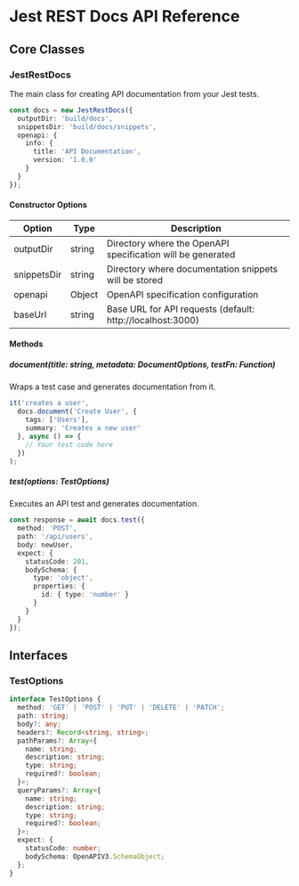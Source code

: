 # Jest REST Docs API Reference

## Core Classes

### JestRestDocs

The main class for creating API documentation from your Jest tests.

```typescript
const docs = new JestRestDocs({
  outputDir: 'build/docs',
  snippetsDir: 'build/docs/snippets',
  openapi: {
    info: {
      title: 'API Documentation',
      version: '1.0.0'
    }
  }
});
```

#### Constructor Options

| Option | Type | Description |
|--------|------|-------------|
| outputDir | string | Directory where the OpenAPI specification will be generated |
| snippetsDir | string | Directory where documentation snippets will be stored |
| openapi | Object | OpenAPI specification configuration |
| baseUrl | string | Base URL for API requests (default: http://localhost:3000) |

#### Methods

##### document(title: string, metadata: DocumentOptions, testFn: Function)

Wraps a test case and generates documentation from it.

```typescript
it('creates a user', 
  docs.document('Create User', {
    tags: ['Users'],
    summary: 'Creates a new user'
  }, async () => {
    // Your test code here
  })
);
```

##### test(options: TestOptions)

Executes an API test and generates documentation.

```typescript
const response = await docs.test({
  method: 'POST',
  path: '/api/users',
  body: newUser,
  expect: {
    statusCode: 201,
    bodySchema: {
      type: 'object',
      properties: {
        id: { type: 'number' }
      }
    }
  }
});
```

## Interfaces

### TestOptions

```typescript
interface TestOptions {
  method: 'GET' | 'POST' | 'PUT' | 'DELETE' | 'PATCH';
  path: string;
  body?: any;
  headers?: Record<string, string>;
  pathParams?: Array<{
    name: string;
    description: string;
    type: string;
    required?: boolean;
  }>;
  queryParams?: Array<{
    name: string;
    description: string;
    type: string;
    required?: boolean;
  }>;
  expect: {
    statusCode: number;
    bodySchema: OpenAPIV3.SchemaObject;
  };
}
```